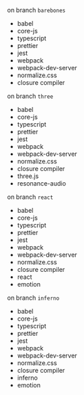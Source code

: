 
on branch `barebones`

* babel
* core-js
* typescript
* prettier
* jest
* webpack
* webpack-dev-server
* normalize.css
* closure compiler

on branch `three`

* babel
* core-js
* typescript
* prettier
* jest
* webpack
* webpack-dev-server
* normalize.css
* closure compiler
* three.js
* resonance-audio

on branch `react`

* babel
* core-js
* typescript
* prettier
* jest
* webpack
* webpack-dev-server
* normalize.css
* closure compiler
* react
* emotion

on branch `inferno`

* babel
* core-js
* typescript
* prettier
* jest
* webpack
* webpack-dev-server
* normalize.css
* closure compiler
* inferno
* emotion
